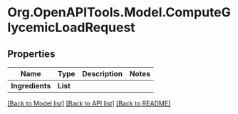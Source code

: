 # Org.OpenAPITools.Model.ComputeGlycemicLoadRequest

## Properties

Name | Type | Description | Notes
------------ | ------------- | ------------- | -------------
**Ingredients** | **List<string>** |  | 

[[Back to Model list]](../README.md#documentation-for-models) [[Back to API list]](../README.md#documentation-for-api-endpoints) [[Back to README]](../README.md)

